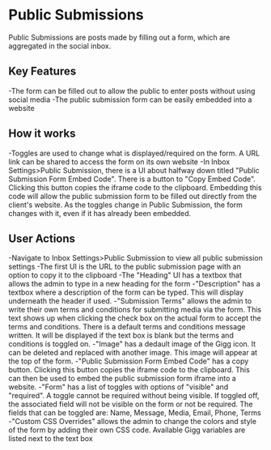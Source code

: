 # Public Submissions

Public Submissions are posts made by filling out a form, which are aggregated in the social inbox.


## Key Features
-The form can be filled out to allow the public to enter posts without using social media
-The public submission form can be easily embedded into a website


## How it works
-Toggles are used to change what is displayed/required on the form. A URL link can be shared to access the form on its own website
-In Inbox Settings>Public Submission, there is a UI about halfway down titled "Public Submission Form Embed Code". There is a button to "Copy Embed Code". Clicking this button copies the iframe code to the clipboard. Embedding this code will allow the public submission form to be filled out directly from the client's website. As the toggles change in Public Submission, the form changes with it, even if it has already been embedded.


## User Actions
-Navigate to Inbox Settings>Public Submission to view all public submission settings
-The first UI is the URL to the public submission page with an option to copy it to the clipboard
-The "Heading" UI has a textbox that allows the admin to type in a new heading for the form
-"Description" has a textbox where a description of the form can be typed. This will display underneath the header if used.
-"Submission Terms" allows the admin to write their own terms and conditions for submitting media via the form. This text shows up when clicking the check box on the actual form to accept the terms and conditions.  There is a default terms and conditions message written.  It will be displayed if the text box is blank but the terms and conditions is toggled on.
-"Image" has a dedault image of the Gigg icon.  It can be deleted and replaced with another image.  This image will appear at the top of the form.
-"Public Submission Form Embed Code" has a copy button.  Clicking this button copies the iframe code to the clipboard.  This can then be used to embed  the public submission form iframe into a website.
-"Form" has a list of toggles with options of "visible" and "required". A toggle cannot be required without being visible.  If toggled off, the associated field will not be visible on the form or not be required.  The fields that can be toggled are: Name, Message, Media, Email, Phone, Terms
-"Custom CSS Overrides" allows the admin to change the colors and style of the form by adding their own CSS code.  Available Gigg variables are listed next to the text box
